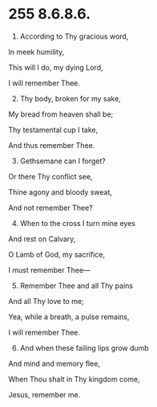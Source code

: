# 255 8.6.8.6.

1.  According to Thy gracious word,

In meek humility,

This will I do, my dying Lord,

I will remember Thee.

2.  Thy body, broken for my sake,

My bread from heaven shall be;

Thy testamental cup I take,

And thus remember Thee.

3.  Gethsemane can I forget?

Or there Thy conflict see,

Thine agony and bloody sweat,

And not remember Thee?

4.  When to the cross I turn mine eyes

And rest on Calvary,

O Lamb of God, my sacrifice,

I must remember Thee—

5.  Remember Thee and all Thy pains

And all Thy love to me;

Yea, while a breath, a pulse remains,

I will remember Thee.

6.  And when these failing lips grow dumb

And mind and memory flee,

When Thou shalt in Thy kingdom come,

Jesus, remember me.

